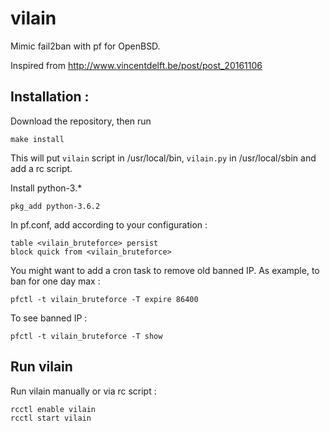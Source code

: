 vilain
======

Mimic fail2ban with pf for OpenBSD.

Inspired from http://www.vincentdelft.be/post/post_20161106

Installation : 
---------------

Download the repository, then run

	make install

This will put `vilain` script in /usr/local/bin, `vilain.py` in
/usr/local/sbin and add a rc script.

Install python-3.*

	pkg_add python-3.6.2


In pf.conf, add according to your configuration : 

    table <vilain_bruteforce> persist
    block quick from <vilain_bruteforce> 

You might want to add a cron task to remove old banned IP. As example, to ban for one day max : 

    pfctl -t vilain_bruteforce -T expire 86400

To see banned IP : 

    pfctl -t vilain_bruteforce -T show


Run vilain
---------------

Run vilain manually or via rc script : 

	rcctl enable vilain
	rcctl start vilain
